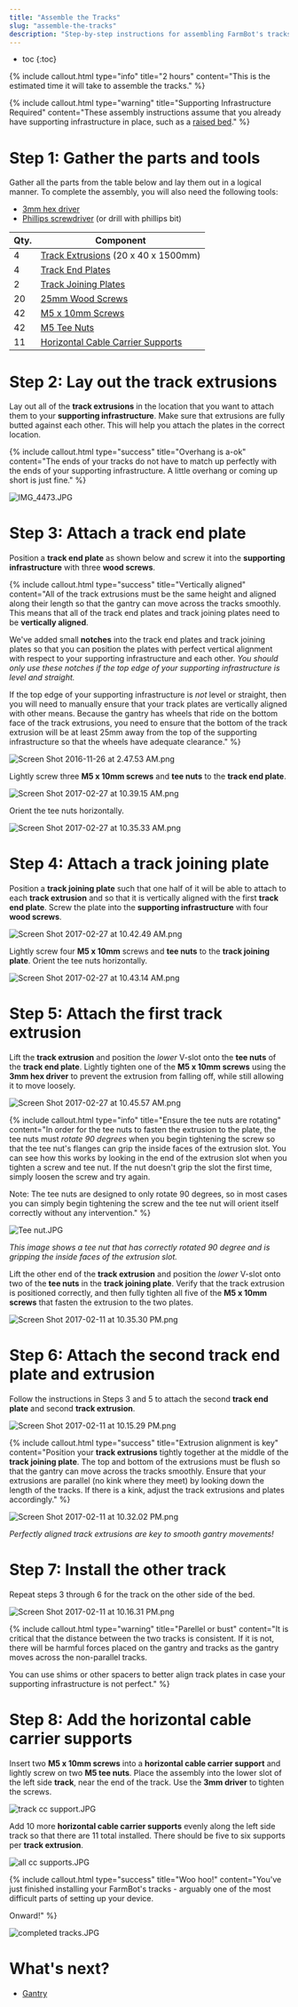 ```yaml
---
title: "Assemble the Tracks"
slug: "assemble-the-tracks"
description: "Step-by-step instructions for assembling FarmBot's tracks"
---
```


* toc
{:toc}


{%
include callout.html
type="info"
title="2 hours"
content="This is the estimated time it will take to assemble the tracks."
%}



{%
include callout.html
type="warning"
title="Supporting Infrastructure Required"
content="These assembly instructions assume that you already have supporting infrastructure in place, such as a [raised bed](../tracks/building-a-raised-bed.md)."
%}

# Step 1: Gather the parts and tools
Gather all the parts from the table below and lay them out in a logical manner. To complete the assembly, you will also need the following tools:
* [3mm hex driver](../../Extras/bom/miscellaneous.md#3mm-hex-driver)
* [Phillips screwdriver](../../Extras/bom/miscellaneous.md#phillips-screwdriver) (or drill with phillips bit)

|Qty.                          |Component                     |
|------------------------------|------------------------------|
|4                             |[Track Extrusions](../../Extras/bom/extrusions.md#track-extrusions) (20 x 40 x 1500mm)
|4                             |[Track End Plates](../../Extras/bom/plates-and-brackets.md#track-end-plates)
|2                             |[Track Joining Plates](../../Extras/bom/plates-and-brackets.md#track-joining-plates)
|20                            |[25mm Wood Screws](../../Extras/bom/fasteners-and-hardware.md#wood-screws)
|42                            |[M5 x 10mm Screws](../../Extras/bom/fasteners-and-hardware.md#m5-x-10mm-screws)
|42                            |[M5 Tee Nuts](../../Extras/bom/fasteners-and-hardware.md#m5-tee-nuts)
|11                            |[Horizontal Cable Carrier Supports](../../Extras/bom/plastic-parts.md#horizontal-cable-carrier-supports)

# Step 2: Lay out the track extrusions
Lay out all of the **track extrusions** in the location that you want to attach them to your **supporting infrastructure**. Make sure that extrusions are fully butted against each other. This will help you attach the plates in the correct location.

{%
include callout.html
type="success"
title="Overhang is a-ok"
content="The ends of your tracks do not have to match up perfectly with the ends of your supporting infrastructure. A little overhang or coming up short is just fine."
%}



![IMG_4473.JPG](_images/IMG_4473.JPG)

# Step 3: Attach a track end plate

Position a **track end plate** as shown below and screw it into the **supporting infrastructure** with three **wood screws**.

{%
include callout.html
type="success"
title="Vertically aligned"
content="All of the track extrusions must be the same height and aligned along their length so that the gantry can move across the tracks smoothly. This means that all of the track end plates and track joining plates need to be **vertically aligned**.

We've added small **notches** into the track end plates and track joining plates so that you can position the plates with perfect vertical alignment with respect to your supporting infrastructure and each other. *You should only use these notches if the top edge of your supporting infrastructure is level and straight.*

If the top edge of your supporting infrastructure is *not* level or straight, then you will need to manually ensure that your track plates are vertically aligned with other means. Because the gantry has wheels that ride on the bottom face of the track extrusions, you need to ensure that the bottom of the track extrusion will be at least 25mm away from the top of the supporting infrastructure so that the wheels have adequate clearance."
%}



![Screen Shot 2016-11-26 at 2.47.53 AM.png](_images/Screen_Shot_2016-11-26_at_2.47.53_AM.png)

Lightly screw three **M5 x 10mm screws** and **tee nuts** to the **track end plate**.

![Screen Shot 2017-02-27 at 10.39.15 AM.png](_images/Screen_Shot_2017-02-27_at_10.39.15_AM.png)

Orient the tee nuts horizontally.

![Screen Shot 2017-02-27 at 10.35.33 AM.png](_images/Screen_Shot_2017-02-27_at_10.35.33_AM.png)

# Step 4: Attach a track joining plate
Position a **track joining plate** such that one half of it will be able to attach to each **track extrusion** and so that it is vertically aligned with the first **track end plate**. Screw the plate into the **supporting infrastructure** with four **wood screws**.

![Screen Shot 2017-02-27 at 10.42.49 AM.png](_images/Screen_Shot_2017-02-27_at_10.42.49_AM.png)

Lightly screw four **M5 x 10mm** screws and **tee nuts** to the **track joining plate**. Orient the tee nuts horizontally.

![Screen Shot 2017-02-27 at 10.43.14 AM.png](_images/Screen_Shot_2017-02-27_at_10.43.14_AM.png)

# Step 5: Attach the first track extrusion
Lift the **track extrusion** and position the *lower* V-slot onto the **tee nuts** of the **track end plate**. Lightly tighten one of the **M5 x 10mm screws** using the **3mm hex driver** to prevent the extrusion from falling off, while still allowing it to move loosely.

![Screen Shot 2017-02-27 at 10.45.57 AM.png](_images/Screen_Shot_2017-02-27_at_10.45.57_AM.png)



{%
include callout.html
type="info"
title="Ensure the tee nuts are rotating"
content="In order for the tee nuts to fasten the extrusion to the plate, the tee nuts must *rotate 90 degrees* when you begin tightening the screw so that the tee nut's flanges can grip the inside faces of the extrusion slot. You can see how this works by looking in the end of the extrusion slot when you tighten a screw and tee nut. If the nut doesn't grip the slot the first time, simply loosen the screw and try again.

Note: The tee nuts are designed to only rotate 90 degrees, so in most cases you can simply begin tightening the screw and the tee nut will orient itself correctly without any intervention."
%}



![Tee nut.JPG](_images/Tee_nut.JPG)

_This image shows a tee nut that has correctly rotated 90 degree and is gripping the inside faces of the extrusion slot._

Lift the other end of the **track extrusion** and position the *lower* V-slot onto two of the **tee nuts** in the **track joining plate**. Verify that the track extrusion is positioned correctly, and then fully tighten all five of the **M5 x 10mm screws** that fasten the extrusion to the two plates.

![Screen Shot 2017-02-11 at 10.35.30 PM.png](_images/Screen_Shot_2017-02-11_at_10.35.30_PM.png)

# Step 6: Attach the second track end plate and extrusion
Follow the instructions in Steps 3 and 5 to attach the second **track end plate** and second **track extrusion**.

![Screen Shot 2017-02-11 at 10.15.29 PM.png](_images/Screen_Shot_2017-02-11_at_10.15.29_PM.png)



{%
include callout.html
type="success"
title="Extrusion alignment is key"
content="Position your **track extrusions** tightly together at the middle of the **track joining plate**. The top and bottom of the extrusions must be flush so that the gantry can move across the tracks smoothly. Ensure that your extrusions are parallel (no kink where they meet) by looking down the length of the tracks. If there is a kink, adjust the track extrusions and plates accordingly."
%}



![Screen Shot 2017-02-11 at 10.32.02 PM.png](_images/Screen_Shot_2017-02-11_at_10.32.02_PM.png)

_Perfectly aligned track extrusions are key to smooth gantry movements!_

# Step 7: Install the other track
Repeat steps 3 through 6 for the track on the other side of the bed.

![Screen Shot 2017-02-11 at 10.16.31 PM.png](_images/Screen_Shot_2017-02-11_at_10.16.31_PM.png)



{%
include callout.html
type="warning"
title="Parellel or bust"
content="It is critical that the distance between the two tracks is consistent. If it is not, there will be harmful forces placed on the gantry and tracks as the gantry moves across the non-parallel tracks.

You can use shims or other spacers to better align track plates in case your supporting infrastructure is not perfect."
%}

# Step 8: Add the horizontal cable carrier supports
Insert two **M5 x 10mm screws** into a **horizontal cable carrier support** and lightly screw on two **M5 tee nuts**. Place the assembly into the lower slot of the left side **track**, near the end of the track. Use the **3mm driver** to tighten the screws.

![track cc support.JPG](_images/track_cc_support.JPG)

Add 10 more **horizontal cable carrier supports** evenly along the left side track so that there are 11 total installed. There should be five to six supports per **track extrusion**.

![all cc supports.JPG](_images/all_cc_supports.JPG)



{%
include callout.html
type="success"
title="Woo hoo!"
content="You've just finished installing your FarmBot's tracks - arguably one of the most difficult parts of setting up your device.

Onward!"
%}



![completed tracks.JPG](_images/completed_tracks.JPG)


# What's next?

 * [Gantry](../../FarmBot-Genesis-V1.3/gantry.md)

